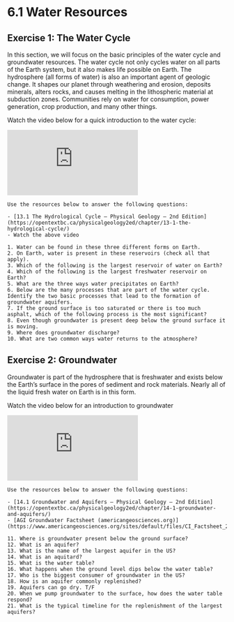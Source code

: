 # 6.1 Water Resources

## Exercise 1: The Water Cycle

In this section, we will focus on the basic principles of the water cycle and groundwater resources. The water cycle not only cycles water on all parts of the Earth system, but it also makes life possible on Earth. The hydrosphere (all forms of water) is also an important agent of geologic change. It shapes our planet through weathering and erosion, deposits minerals, alters rocks, and causes melting in the lithospheric material at subduction zones. Communities rely on water for consumption, power generation, crop production, and many other things.

Watch the video below for a quick introduction to the water cycle:

<div class="container">
<iframe src="https://www.youtube.com/embed/al-do-HGuIk"
frameborder="0" allowfullscreen class="video"></iframe>
</div>



```{admonition} The Water Cycle
Use the resources below to answer the following questions:

- [13.1 The Hydrological Cycle – Physical Geology – 2nd Edition](https://opentextbc.ca/physicalgeology2ed/chapter/13-1-the-hydrological-cycle/)
- Watch the above video

1. Water can be found in these three different forms on Earth.
2. On Earth, water is present in these reservoirs (check all that apply).
3. Which of the following is the largest reservoir of water on Earth?
4. Which of the following is the largest freshwater reservoir on Earth?
5. What are the three ways water precipitates on Earth?
6. Below are the many processes that are part of the water cycle. Identify the two basic processes that lead to the formation of groundwater aquifers.
7. If the ground surface is too saturated or there is too much asphalt, which of the following process is the most significant?
8. Even though groundwater is present deep below the ground surface it is moving.
9. Where does groundwater discharge?
10. What are two common ways water returns to the atmosphere?
```

## Exercise 2:  Groundwater

Groundwater is part of the hydrosphere that is freshwater and exists below the Earth’s surface in the pores of sediment and rock materials. Nearly all of the liquid fresh water on Earth is in this form.

Watch the video below for an introduction to groundwater

<div class="container">
<iframe src="https://www.youtube.com/embed/oNWAerr_xEE"
frameborder="0" allowfullscreen class="video"></iframe>
</div>

```{admonition} Groundwater
Use the resources below to answer the following questions:

- [14.1 Groundwater and Aquifers – Physical Geology – 2nd Edition](https://opentextbc.ca/physicalgeology2ed/chapter/14-1-groundwater-and-aquifers/)
- [AGI Groundwater Factsheet (americangeosciences.org)](https://www.americangeosciences.org/sites/default/files/CI_Factsheet_2017_2_groundwater_170309.pdf)

11. Where is groundwater present below the ground surface?
12. What is an aquifer?
13. What is the name of the largest aquifer in the US?
14. What is an aquitard?
15. What is the water table?
16. What happens when the ground level dips below the water table?
17. Who is the biggest consumer of groundwater in the US?
18. How is an aquifer commonly replenished?
19. Aquifers can go dry. T/F
20. When we pump groundwater to the surface, how does the water table respond?
21. What is the typical timeline for the replenishment of the largest aquifers?
```
